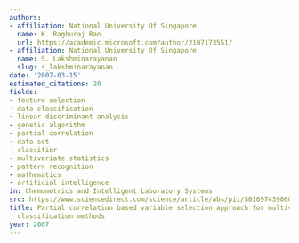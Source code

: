 ```yaml
---
authors:
- affiliation: National University Of Singapore
  name: K. Raghuraj Rao
  url: https://academic.microsoft.com/author/2107173551/
- affiliation: National University Of Singapore
  name: S. Lakshminarayanan
  slug: s_lakshminarayanan
date: '2007-03-15'
estimated_citations: 20
fields:
- feature selection
- data classification
- linear discriminant analysis
- genetic algorithm
- partial correlation
- data set
- classifier
- multivariate statistics
- pattern recognition
- mathematics
- artificial intelligence
in: Chemometrics and Intelligent Laboratory Systems
src: https://www.sciencedirect.com/science/article/abs/pii/S0169743906001675
title: Partial correlation based variable selection approach for multivariate data
  classification methods
year: 2007
---
```

